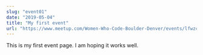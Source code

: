 ```yaml
---
slug: "event01"
date: "2019-05-04"
title: "My first event"
url: "https://www.meetup.com/Women-Who-Code-Boulder-Denver/events/lfwzcsyccdbvb/"
---
```

This is my first event page.
I am hoping it works well.